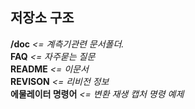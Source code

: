 ## 저장소 구조
**/doc**          *<= 계측기관련 문서폴더.*  
**FAQ**           *<= 자주묻는 질문*  
**README**        *<= 이문서*   
**REVISON**       *<= 리비전 정보*  
**에물레이터 명령어**  *<= 변환 재생 캡처 명령 예제*
